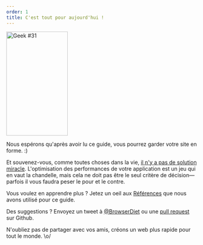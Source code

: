 ```yaml
---
order: 1
title: C'est tout pour aujourd'hui !
---
```


<div class="img-right">
  <img id="geek-31" class="icos-geek" src="http://browserdiet.com/img/31.png" alt="Geek #31" width="162" height="275" />
</div>

Nous espérons qu'après avoir lu ce guide, vous pourrez garder votre site en forme. :)

Et souvenez-vous, comme toutes choses dans la vie, [il n'y a pas de solution miracle](http://www.cs.nott.ac.uk/~cah/G51ISS/Documents/NoSilverBullet.html). L'optimisation des performances de votre application est un jeu qui en vaut la chandelle, mais cela ne doit pas être le seul critère de décision&mdash;parfois il vous faudra peser le pour et le contre.

Vous voulez en apprendre plus ? Jetez un oeil aux [Références](https://github.com/zenorocha/browser-diet/wiki/References) que nous avons utilisé pour ce guide.

Des suggestions ? Envoyez un tweet à [@BrowserDiet](http://twitter.com/browserdiet/) ou une [pull request](https://github.com/zenorocha/browser-diet) sur Github.

N'oubliez pas de partager avec vos amis, créons un web plus rapide pour tout le monde. \o/
